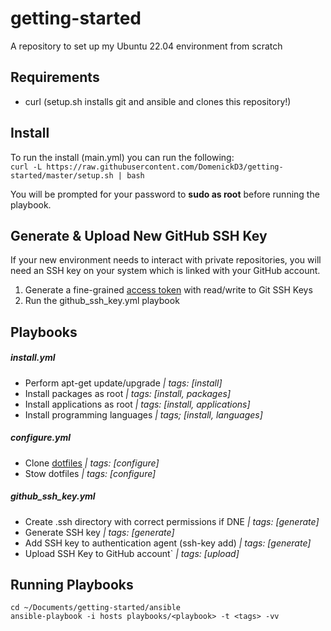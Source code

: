 # getting-started                                                                                                                                                                                           
A repository to set up my Ubuntu 22.04 environment from scratch

## Requirements
- curl (setup.sh installs git and ansible and clones this repository!)

## Install
To run the install  (main.yml) you can run the following: \
```curl -L https://raw.githubusercontent.com/DomenickD3/getting-started/master/setup.sh | bash```

You will be prompted for your password to **sudo as root** before running the playbook.

## Generate & Upload New GitHub SSH Key 

If your new environment needs to interact with private repositories, you will need an SSH key on your system which is linked with your GitHub account.

1. Generate a fine-grained [access token](https://docs.github.com/en/authentication/keeping-your-account-and-data-secure/managing-your-personal-access-tokens) with read/write to Git SSH Keys
2. Run the github_ssh_key.yml playbook

## Playbooks
##### install.yml
- Perform apt-get update/upgrade *| tags: [install]*
- Install packages as root *| tags: [install, packages]*
- Install applications as root *| tags: [install, applications]*
- Install programming languages *| tags; [install, languages]*

##### configure.yml
- Clone [dotfiles](https://github.com/DomenickD3/.dotfiles) *| tags: [configure]*
- Stow dotfiles *| tags: [configure]*

##### github_ssh_key.yml
- Create .ssh directory with correct permissions if DNE *| tags: [generate]*
- Generate SSH key *| tags: [generate]*
- Add SSH key to authentication agent (ssh-key add) *| tags: [generate]*
- Upload SSH Key to GitHub account` *| tags: [upload]*

## Running Playbooks
```cd ~/Documents/getting-started/ansible``` \
```ansible-playbook -i hosts playbooks/<playbook> -t <tags> -vv```
